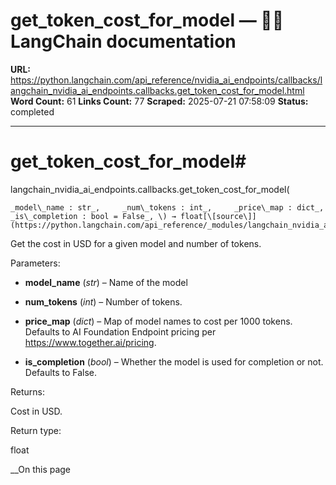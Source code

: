 # get_token_cost_for_model — 🦜🔗 LangChain  documentation

**URL:** https://python.langchain.com/api_reference/nvidia_ai_endpoints/callbacks/langchain_nvidia_ai_endpoints.callbacks.get_token_cost_for_model.html
**Word Count:** 61
**Links Count:** 77
**Scraped:** 2025-07-21 07:58:09
**Status:** completed

---

# get\_token\_cost\_for\_model\#

langchain\_nvidia\_ai\_endpoints.callbacks.get\_token\_cost\_for\_model\(

    _model\_name : str_,     _num\_tokens : int_,     _price\_map : dict_,     _is\_completion : bool = False_, \) → float[\[source\]](https://python.langchain.com/api_reference/_modules/langchain_nvidia_ai_endpoints/callbacks.html#get_token_cost_for_model)\#     

Get the cost in USD for a given model and number of tokens.

Parameters:     

  * **model\_name** \(_str_\) – Name of the model

  * **num\_tokens** \(_int_\) – Number of tokens.

  * **price\_map** \(_dict_\) – Map of model names to cost per 1000 tokens. Defaults to AI Foundation Endpoint pricing per <https://www.together.ai/pricing>.

  * **is\_completion** \(_bool_\) – Whether the model is used for completion or not. Defaults to False.

Returns:     

Cost in USD.

Return type:     

float

__On this page